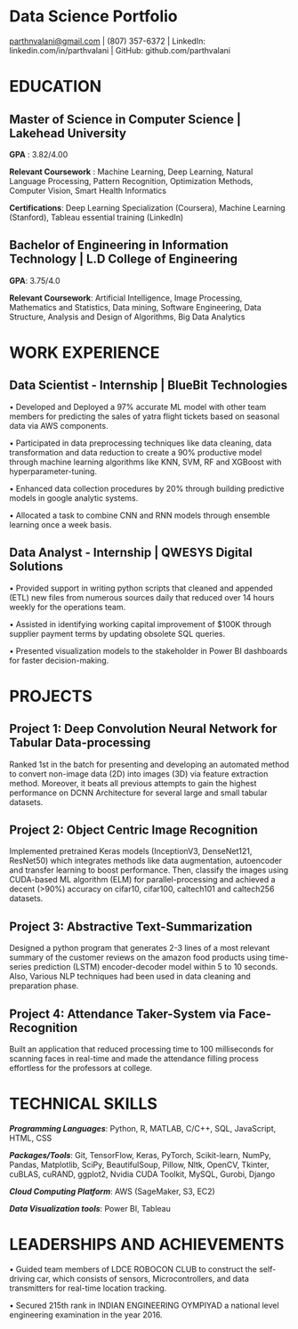 # Data Science Portfolio

parthnvalani@gmail.com | (807) 357-6372 | LinkedIn: linkedin.com/in/parthvalani | GitHub: github.com/parthvalani


# EDUCATION
## Master of Science in Computer Science | Lakehead University                                                                                                                  

**GPA** : 3.82/4.00

**Relevant Coursework** : Machine Learning, Deep Learning, Natural Language Processing, Pattern Recognition, Optimization Methods, Computer Vision, Smart Health Informatics


**Certifications**: Deep Learning Specialization (Coursera), Machine Learning (Stanford), Tableau essential training (LinkedIn)

## Bachelor of Engineering in Information Technology | L.D College of Engineering  


**GPA**: 3.75/4.0       


**Relevant Coursework**: Artificial Intelligence, Image Processing, Mathematics and Statistics, Data mining, Software Engineering, Data Structure, Analysis and Design of Algorithms, Big Data Analytics

# WORK EXPERIENCE


## Data Scientist - Internship | BlueBit Technologies


• Developed and Deployed a 97% accurate ML model with other team members for predicting the sales of yatra flight tickets based on seasonal data via AWS components.

• Participated in data preprocessing techniques like data cleaning, data transformation and data reduction to create a 90% productive model through machine learning algorithms like KNN, SVM, RF and XGBoost with hyperparameter-tuning.

• Enhanced data collection procedures by 20% through building predictive models in google analytic systems.

• Allocated a task to combine CNN and RNN models through ensemble learning once a week basis.

## Data Analyst - Internship | QWESYS Digital Solutions

• Provided support in writing python scripts that cleaned and appended (ETL) new files from numerous sources daily that reduced over 14 hours weekly for the operations team.

• Assisted in identifying working capital improvement of $100K through supplier payment terms by updating obsolete SQL queries.

• Presented visualization models to the stakeholder in Power BI dashboards for faster decision-making.

# PROJECTS

## Project 1: Deep Convolution Neural Network for Tabular Data-processing
Ranked 1st in the batch for presenting and developing an automated method to convert non-image data (2D) into images (3D) via feature extraction method. Moreover, it beats all previous attempts to gain the highest performance on DCNN Architecture for several large and small tabular datasets.

## Project 2: Object Centric Image Recognition
Implemented pretrained Keras models (InceptionV3, DenseNet121, ResNet50) which integrates methods like data augmentation, autoencoder and transfer learning to boost performance. Then, classify the images using CUDA-based ML algorithm (ELM) for parallel-processing and achieved a decent (>90%) accuracy on cifar10, cifar100, caltech101 and caltech256 datasets.

## Project 3: Abstractive Text-Summarization 
Designed a python program that generates 2-3 lines of a most relevant summary of the customer reviews on the amazon food products using time-series prediction (LSTM) encoder-decoder model within 5 to 10 seconds. Also, Various NLP techniques had been used in data cleaning and preparation phase.

## Project 4: Attendance Taker-System via Face-Recognition
Built an application that reduced processing time to 100 milliseconds for scanning faces in real-time and made the attendance filling process effortless for the professors at college.

# TECHNICAL SKILLS
**_Programming Languages_**: Python, R, MATLAB, C/C++, SQL, JavaScript, HTML, CSS

**_Packages/Tools_**: Git, TensorFlow, Keras, PyTorch, Scikit-learn, NumPy, Pandas, Matplotlib, SciPy, BeautifulSoup, Pillow, Nltk, OpenCV, Tkinter, cuBLAS, cuRAND, ggplot2, Nvidia CUDA Toolkit, MySQL, Gurobi, Django

**_Cloud Computing Platform_**: AWS (SageMaker, S3, EC2)

**_Data Visualization tools_**: Power BI, Tableau

# LEADERSHIPS AND ACHIEVEMENTS
• Guided team members of LDCE ROBOCON CLUB to construct the self-driving car, which consists of sensors, Microcontrollers, and data transmitters for real-time location tracking.

• Secured 215th rank in INDIAN ENGINEERING OYMPIYAD a national level engineering examination in the year 2016.
